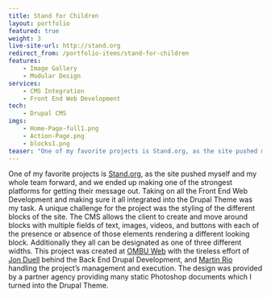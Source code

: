 ```yaml
---
title: Stand for Children
layout: portfolio
featured: true
weight: 3
live-site-url: http://stand.org
redirect_from: /portfolio-items/stand-for-children
features:
    - Image Gallery
    - Modular Design
services:
    - CMS Integration
    - Front End Web Development
tech:
    - Drupal CMS
imgs:
    - Home-Page-full1.png
    - Action-Page.png
    - blocks1.png
teaser: "One of my favorite projects is Stand.org, as the site pushed myself and my whole team forward, and we ended up making one of the strongest platforms for getting their message out."
---
```

One of my favorite projects is [Stand.org][1], as the site pushed myself and my whole team forward, and we ended up making one of the strongest platforms for getting their message out. Taking on all the Front End Web Development and making sure it all integrated into the Drupal Theme was my task. A unique challenge for the project was the styling of the different blocks of the site. The CMS allows the client to create and move around blocks with multiple fields of text, images, videos, and buttons with each of the presence or absence of those elements rendering a different looking block. Additionally they all can be designated as one of three different widths. This project was created at [OMBU Web][2] with the tireless effort of [Jon Duell][3] behind the Back End Drupal Development, and [Martin Rio][4] handling the project’s management and execution. The design was provided by a partner agency providing many static Photoshop documents which I turned into the Drupal Theme.

   [1]: http://stand.org
   [2]: http://ombuweb.com
   [3]: http://twitter.com/duellj
   [4]: http://twitter.com/axolx
